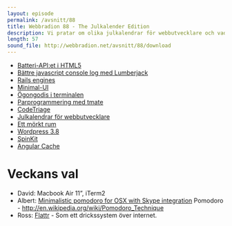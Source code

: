 ```yaml
---
layout: episode
permalink: /avsnitt/88
title: Webbradion 88 - The Julkalender Edition
description: Vi pratar om olika julkalendrar för webbutvecklare och vad som händer när man söker på 'rekursiv' i Google.
length: 57
sound_file: http://webbradion.net/avsnitt/88/download
---
```


* [Batteri-API:et i HTML5](http://www.sitepoint.com/html5-battery-status-api/)
* [Bättre javascript console log med Lumberjack](https://github.com/jbail/lumberjack)
* [Rails engines](http://guides.rubyonrails.org/engines.html)
* [Minimal-UI](http://blogg.standout.se/safari-minimal-ui.html)
* [Ögongodis i terminalen](https://github.com/bling/vim-airline)
* [Parprogrammering med tmate](http://tmate.io/)
* [CodeTriage](http://www.codetriage.com/)
* [Julkalendrar för webbutvecklare](http://blogg.standout.se/julkalendrar-for-webbutvecklare-2013.html)
* [Ett mörkt rum](http://adarkroom.doublespeakgames.com/)
* [Wordpress 3.8](https://fsdata.se/blogg/wordpress-3-8-ar-har-detta-ar-nytt/)
* [SpinKit](http://tobiasahlin.com/spinkit/)
* [Angular Cache](http://jmdobry.github.io/angular-cache)

# Veckans val

* David: Macbook Air 11”, iTerm2
* Albert: [Minimalistic pomodoro for OSX with Skype integration](https://gist.github.com/scmx/8044488)
Pomodoro - http://en.wikipedia.org/wiki/Pomodoro_Technique
* Ross: [Flattr](http://flattr.com) - Som ett drickssystem över internet.
